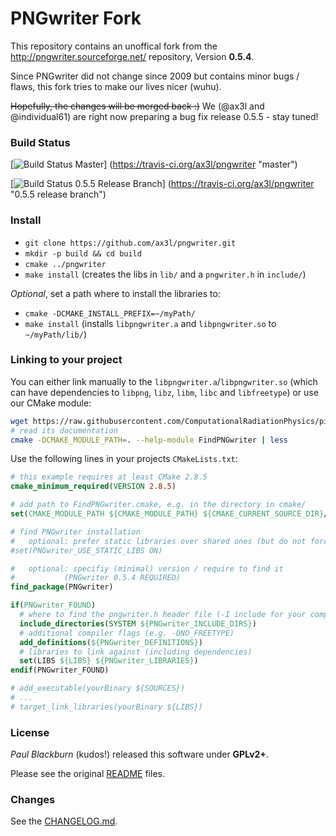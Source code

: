 PNGwriter Fork
==============

This repository contains an unoffical fork from the
  http://pngwriter.sourceforge.net/
repository, Version **0.5.4**.

Since PNGwriter did not change since 2009 but contains minor
bugs / flaws, this fork tries to make our lives nicer (wuhu).

~~Hopefully, the changes will be merged back :)~~
We (@ax3l and @individual61) are right now preparing a bug fix release
0.5.5 - stay tuned!

### Build Status

[![Build Status Master](https://travis-ci.org/ax3l/pngwriter.png?branch=master)]
(https://travis-ci.org/ax3l/pngwriter "master")

[![Build Status 0.5.5 Release Branch](https://travis-ci.org/ax3l/pngwriter.png?branch=release-0.5.5)]
(https://travis-ci.org/ax3l/pngwriter "0.5.5 release branch")

### Install

- `git clone https://github.com/ax3l/pngwriter.git`
- `mkdir -p build && cd build`
- `cmake ../pngwriter`
- `make install` (creates the libs in `lib/` and a `pngwriter.h` in `include/`)

*Optional*, set a path where to install the libraries to:
- `cmake -DCMAKE_INSTALL_PREFIX=~/myPath/`
- `make install`
  (installs `libpngwriter.a` and `libpngwriter.so` to `~/myPath/lib/`)

### Linking to your project

You can either link manually to the `libpngwriter.a`/`libpngwriter.so` (which can have dependencies to `libpng`, `libz`, `libm`, `libc` and `libfreetype`) or use our CMake module:

```bash
wget https://raw.githubusercontent.com/ComputationalRadiationPhysics/picongpu/dev/src/cmake/FindPNGwriter.cmake
# read its documentation
cmake -DCMAKE_MODULE_PATH=. --help-module FindPNGwriter | less
```

Use the following lines in your projects `CMakeLists.txt`:
```cmake
# this example requires at least CMake 2.8.5
cmake_minimum_required(VERSION 2.8.5)

# add path to FindPNGwriter.cmake, e.g. in the directory in cmake/
set(CMAKE_MODULE_PATH ${CMAKE_MODULE_PATH} ${CMAKE_CURRENT_SOURCE_DIR}/cmake/)

# find PNGwriter installation
#   optional: prefer static libraries over shared ones (but do not force them)
#set(PNGwriter_USE_STATIC_LIBS ON)

#   optional: specifiy (minimal) version / require to find it
#           (PNGwriter 0.5.4 REQUIRED)
find_package(PNGwriter)

if(PNGwriter_FOUND)
  # where to find the pngwriter.h header file (-I include for your compiler)
  include_directories(SYSTEM ${PNGwriter_INCLUDE_DIRS})
  # additional compiler flags (e.g. -DNO_FREETYPE)
  add_definitions(${PNGwriter_DEFINITIONS})
  # libraries to link against (including dependencies)
  set(LIBS ${LIBS} ${PNGwriter_LIBRARIES})
endif(PNGwriter_FOUND)

# add_executable(yourBinary ${SOURCES})
# ...
# target_link_libraries(yourBinary ${LIBS})
```

### License

*Paul Blackburn* (kudos!) released this software under **GPLv2+**.

Please see the original [README](README) files.

### Changes

See the [CHANGELOG.md](CHANGELOG.md).
